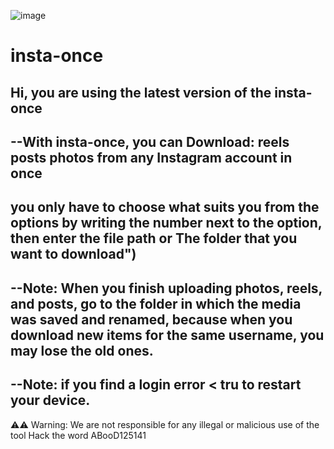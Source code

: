 ![image](https://github.com/ABooD125141/insta-once/assets/136172276/7d73e952-4d09-4f97-8a99-64ee6b4de1d6)


# insta-once
Hi, you are using the latest version of the insta-once
-----------------------------------------------------------------------------------
--With insta-once, you can Download:
reels
posts
photos
from any Instagram account in once 
------------------------------------------------------------------------------------
you only have to choose what suits you from the options by writing
the number next to the option, then enter the file path or The folder
that you want to download")
------------------------------------------------------------------------------------
--Note: When you finish uploading photos, reels, and posts, go to the folder in which the media 
was saved and renamed, because when you download new items for the same username, you may lose the old ones.
---------------------------------------------------------------------------------------------------------------
--Note: if you find a login error < tru to restart your device.
---------------------------------------------------------------------------------------
⚠⚠ Warning: We are not responsible for any illegal or malicious use of the tool
Hack the word
ABooD125141      

